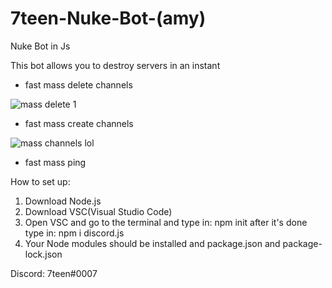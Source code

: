# 7teen-Nuke-Bot-(amy)
Nuke Bot in Js

This bot allows you to destroy servers in an instant
- fast mass delete channels



![mass delete 1](https://user-images.githubusercontent.com/71920969/94821935-0b3a2780-03fa-11eb-8a43-3fb418e373ba.gif)





- fast mass create channels




![mass channels lol](https://user-images.githubusercontent.com/71920969/94822362-7683f980-03fa-11eb-9759-906d649b6021.gif)




- fast mass ping

How to set up:

1. Download Node.js
2. Download VSC(Visual Studio Code)
3. Open VSC and go to the terminal and type in: npm init after it's done type in: npm i discord.js
4. Your Node modules should be installed and package.json and package-lock.json

Discord: 7teen#0007
